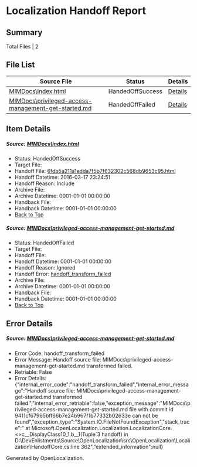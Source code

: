 # <a name='report-top'></a> Localization Handoff Report

## Summary
 Total Files | 2

## File List
 Source File | Status | Details 
 ----------- | ------ | ------- 
 [MIMDocs\index.html](https://github.com/Microsoft/MIMDocs-pr/blob/04b51a21323265f3393b1e3aed5b8abd190f2b71/MIMDocs/index.html) | HandedOffSuccess | [Details](#6fdb5a211a1edda7f5b7f632302c568db9653c9587)
 [MIMDocs\privileged-access-management-get-started.md](https://github.com/Microsoft/MIMDocs-pr/blob/9411cf67965bff66b7e24b967f1b77332b02633e/MIMDocs/privileged-access-management-get-started.md) | HandedOffFailed | [Details](#e1f4b80e684a1074c6f0f244dc0374e070f5d494236)

## Item Details
##### <a name='6fdb5a211a1edda7f5b7f632302c568db9653c9587'></a> Source: [MIMDocs\index.html](https://github.com/Microsoft/MIMDocs-pr/blob/04b51a21323265f3393b1e3aed5b8abd190f2b71/MIMDocs/index.html)
* Status: HandedOffSuccess
* Target File: 
* Handoff File: [6fdb5a211a1edda7f5b7f632302c568db9653c95.html](https://github.com/Microsoft/EM.handoff/blob/1e3df0bf5a5c8a6c10475bd4c45a01e6ea0dc9ea/ol-handoff/Microsoft/MIMDocs-pr.zh-cn/master/6fdb5a211a1edda7f5b7f632302c568db9653c95.html)
* Handoff Datetime: 2016-03-17 23:24:51
* Handoff Reason: Include
* Archive File: 
* Archive Datetime: 0001-01-01 00:00:00
* Handback File: 
* Handback Datetime: 0001-01-01 00:00:00
* [Back to Top](#report-top)

##### <a name='e1f4b80e684a1074c6f0f244dc0374e070f5d494236'></a> Source: [MIMDocs\privileged-access-management-get-started.md](https://github.com/Microsoft/MIMDocs-pr/blob/9411cf67965bff66b7e24b967f1b77332b02633e/MIMDocs/privileged-access-management-get-started.md)
* Status: HandedOffFailed
* Target File: 
* Handoff File: 
* Handoff Datetime: 0001-01-01 00:00:00
* Handoff Reason: Ignored
* Handoff Error: [handoff_transform_failed](#e1f4b80e684a1074c6f0f244dc0374e070f5d494236handoff_transform_failed)
* Archive File: 
* Archive Datetime: 0001-01-01 00:00:00
* Handback File: 
* Handback Datetime: 0001-01-01 00:00:00
* [Back to Top](#report-top)


## Error Details
##### <a name='e1f4b80e684a1074c6f0f244dc0374e070f5d494236handoff_transform_failed'></a> Source: [MIMDocs\privileged-access-management-get-started.md](#e1f4b80e684a1074c6f0f244dc0374e070f5d494236)
* Error Code: handoff_transform_failed
* Error Message: Handoff source file: MIMDocs\privileged-access-management-get-started.md transformed failed.
* Retriable: False
* Error Details: {"internal_error_code":"handoff_transform_failed","internal_error_message":"Handoff source file: MIMDocs\\privileged-access-management-get-started.md transformed failed.","internal_error_retriable":false,"exception_message":"MIMDocs\\privileged-access-management-get-started.md file with commit id 9411cf67965bff66b7e24b967f1b77332b02633e can not be found","exception_type":"System.IO.FileNotFoundException","stack_trace":"   at Microsoft.OpenLocalization.Localization.LocalizationCore.<>c__DisplayClass10_1.<GetHandoffFiles>b__1(Tuple`3 handoff) in D:\\DevEnlistments\\Source\\OpenLocalization\\src\\OpenLocalization\\Localization\\HandoffCore.cs:line 362","extended_information":null}


Generated by OpenLocalization.
